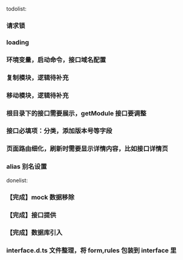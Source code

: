 todolist:

### 请求锁

### loading

### 环境变量，启动命令，接口域名配置

### 复制模块，逻辑待补充

### 移动模块，逻辑待补充

### 根目录下的接口需要展示，getModule 接口要调整

### 接口必填项：分类，添加版本号等字段

### 页面路由细化，刷新时需要显示详情内容，比如接口详情页

### alias 别名设置

donelist:

### 【完成】mock 数据移除

### 【完成】接口提供

### 【完成】数据库引入

### interface.d.ts 文件整理，将 form,rules 包装到 interface 里
